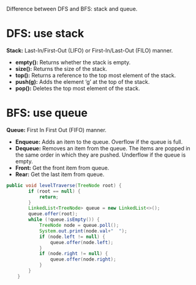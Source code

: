 Difference between DFS and BFS: stack and queue. 
# DFS: use stack
**Stack:** Last-In/First-Out (LIFO) or First-In/Last-Out (FILO) manner. 
- **empty():** Returns whether the stack is empty.  
- **size():** Returns the size of the stack.  
- **top():** Returns a reference to the top most element of the stack.  
- **push(g):** Adds the element ‘g’ at the top of the stack.  
- **pop():** Deletes the top most element of the stack.  



# BFS: use queue
**Queue:** First In First Out (FIFO) manner. 
- **Enqueue:** Adds an item to the queue. Overflow if the queue is full.  
- **Dequeue:** Removes an item from the queue. The items are popped in the same order in which they are pushed. Underflow if the queue is empty.  
- **Front:** Get the front item from queue.  
- **Rear:** Get the last item from queue.  

```java
public void levelTraverse(TreeNode root) {
		if (root == null) {
			return;
		}
		LinkedList<TreeNode> queue = new LinkedList<>();
		queue.offer(root);
		while (!queue.isEmpty()) {
			TreeNode node = queue.poll();
			System.out.print(node.val+"  ");
			if (node.left != null) {
				queue.offer(node.left);
			}
			if (node.right != null) {
				queue.offer(node.right);
			}
		}
	}
```
